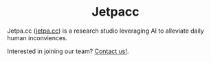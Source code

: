 <h1 align = "center">Jetpacc</h1>

Jetpa.cc ([jetpa.cc](https://jetpa.cc)) is a research studio leveraging AI to alleviate daily human inconviences.

Interested in joining our team? [Contact us!](http://www.jetpa.cc/join-us.html).
